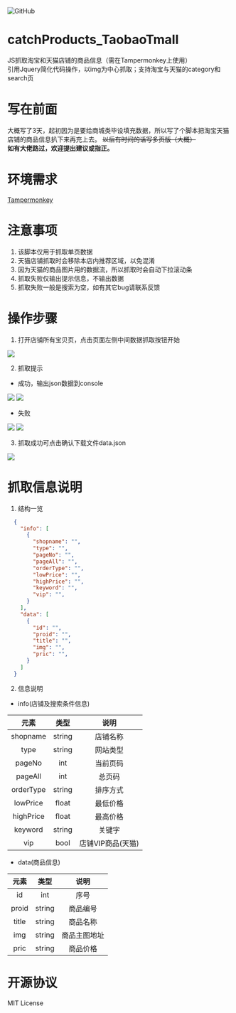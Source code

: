 ![GitHub](https://img.shields.io/github/license/mayuko2012/tech2day.svg?logo=MIT)

# catchProducts_TaobaoTmall
JS抓取淘宝和天猫店铺的商品信息（需在Tampermonkey上使用）  
引用Jquery简化代码操作，以img为中心抓取；支持淘宝与天猫的category和search页

# 写在前面
大概写了3天，起初因为是要给商城类毕设填充数据，所以写了个脚本把淘宝天猫店铺的商品信息扒下来再充上去。
~~以后有时间的话写多页版（大概）~~  
__如有大佬路过，欢迎提出建议或指正。__

# 环境需求
[Tampermonkey](http://www.tampermonkey.net/)

# 注意事项
1. 该脚本仅用于抓取单页数据
2. 天猫店铺抓取时会移除本店内推荐区域，以免混淆
3. 因为天猫的商品图片用的数据流，所以抓取时会自动下拉滚动条
4. 抓取失败仅输出提示信息，不输出数据
5. 抓取失败一般是搜索为空，如有其它bug请联系反馈

# 操作步骤
1. 打开店铺所有宝贝页，点击页面左侧中间数据抓取按钮开始

![](./images/01.JPG)

2. 抓取提示
  - 成功，输出json数据到console
  
![](./images/02.JPG)
![](./images/04.JPG)
  
  - 失败
  
![](./images/03.JPG)
![](./images/05.JPG)

3. 抓取成功可点击确认下载文件data.json

![](./images/06.JPG)

# 抓取信息说明
1. 结构一览

```json
  {
    "info": [
      {
        "shopname": "",
        "type": "",
        "pageNo": "",
        "pageAll": "",
        "orderType": "",
        "lowPrice": "",
        "highPrice": "",
        "keyword": "",
        "vip": "",
      }
    ],  
    "data": [
      {
        "id": "",
        "proid": "",
        "title": "",
        "img": "",
        "pric": "",
      }
    ]
  }
```

2. 信息说明
  - info(店铺及搜索条件信息)
  
  | 元素 | 类型 | 说明 |
  | :----: | :----: | :----: |
  | shopname | string | 店铺名称 |
  | type | string | 网站类型 |
  | pageNo | int | 当前页码 |
  | pageAll | int | 总页码 |
  | orderType | string | 排序方式 |
  | lowPrice | float | 最低价格 |
  | highPrice | float | 最高价格 |
  | keyword | string | 关键字 |
  | vip | bool | 店铺VIP商品(天猫) |
  
  - data(商品信息)
  
  | 元素 | 类型 | 说明 |
  | :----: | :----: | :----: |
  | id | int | 序号 |
  | proid | string | 商品编号 |
  | title | string | 商品名称 |
  | img | string | 商品主图地址 |
  | pric | string | 商品价格 |

# 开源协议
MIT License
